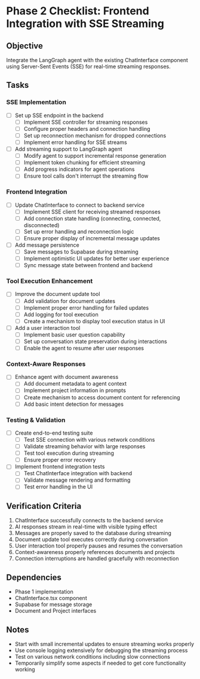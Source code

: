# Phase 2 Checklist: Frontend Integration with SSE Streaming

## Objective
Integrate the LangGraph agent with the existing ChatInterface component using Server-Sent Events (SSE) for real-time streaming responses.

## Tasks

### SSE Implementation
- [ ] Set up SSE endpoint in the backend
  - [ ] Implement SSE controller for streaming responses
  - [ ] Configure proper headers and connection handling
  - [ ] Set up reconnection mechanism for dropped connections
  - [ ] Implement error handling for SSE streams
- [ ] Add streaming support to LangGraph agent
  - [ ] Modify agent to support incremental response generation
  - [ ] Implement token chunking for efficient streaming
  - [ ] Add progress indicators for agent operations
  - [ ] Ensure tool calls don't interrupt the streaming flow

### Frontend Integration
- [ ] Update ChatInterface to connect to backend service
  - [ ] Implement SSE client for receiving streamed responses
  - [ ] Add connection state handling (connecting, connected, disconnected)
  - [ ] Set up error handling and reconnection logic
  - [ ] Ensure proper display of incremental message updates
- [ ] Add message persistence
  - [ ] Save messages to Supabase during streaming
  - [ ] Implement optimistic UI updates for better user experience
  - [ ] Sync message state between frontend and backend

### Tool Execution Enhancement
- [ ] Improve the document update tool
  - [ ] Add validation for document updates
  - [ ] Implement proper error handling for failed updates
  - [ ] Add logging for tool execution
  - [ ] Create a mechanism to display tool execution status in UI
- [ ] Add a user interaction tool
  - [ ] Implement basic user question capability
  - [ ] Set up conversation state preservation during interactions
  - [ ] Enable the agent to resume after user responses

### Context-Aware Responses
- [ ] Enhance agent with document awareness
  - [ ] Add document metadata to agent context
  - [ ] Implement project information in prompts
  - [ ] Create mechanism to access document content for referencing
  - [ ] Add basic intent detection for messages

### Testing & Validation
- [ ] Create end-to-end testing suite
  - [ ] Test SSE connection with various network conditions
  - [ ] Validate streaming behavior with large responses
  - [ ] Test tool execution during streaming
  - [ ] Ensure proper error recovery
- [ ] Implement frontend integration tests
  - [ ] Test ChatInterface integration with backend
  - [ ] Validate message rendering and formatting
  - [ ] Test error handling in the UI

## Verification Criteria
1. ChatInterface successfully connects to the backend service
2. AI responses stream in real-time with visible typing effect
3. Messages are properly saved to the database during streaming
4. Document update tool executes correctly during conversation
5. User interaction tool properly pauses and resumes the conversation
6. Context-awareness properly references documents and projects
7. Connection interruptions are handled gracefully with reconnection

## Dependencies
- Phase 1 implementation
- ChatInterface.tsx component
- Supabase for message storage
- Document and Project interfaces

## Notes
- Start with small incremental updates to ensure streaming works properly
- Use console logging extensively for debugging the streaming process
- Test on various network conditions including slow connections
- Temporarily simplify some aspects if needed to get core functionality working 